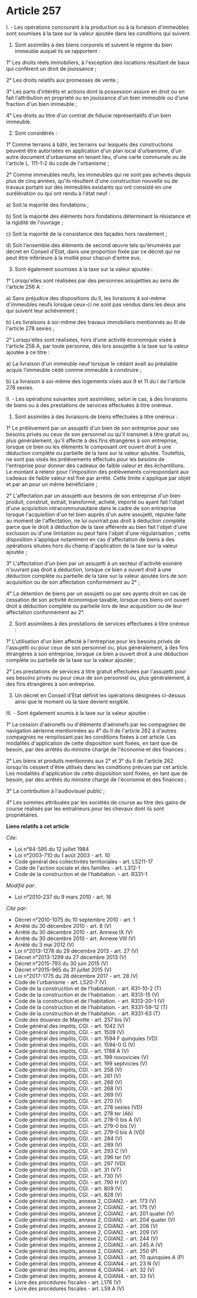 # Article 257

I. - Les opérations concourant à la production ou à la livraison d'immeubles sont soumises à la taxe sur la valeur ajoutée
dans les conditions qui suivent. 

1. Sont assimilés à des biens corporels et suivent le régime du bien immeuble auquel ils se rapportent :

1° Les droits réels immobiliers, à l'exception des locations résultant de baux qui confèrent un droit de jouissance ;

2° Les droits relatifs aux promesses de vente ;

3° Les parts d'intérêts et actions dont la possession assure en droit ou en fait l'attribution en propriété ou en jouissance
d'un bien immeuble ou d'une fraction d'un bien immeuble ;

4° Les droits au titre d'un contrat de fiducie représentatifs d'un bien immeuble.

2. Sont considérés :

1° Comme terrains à bâtir, les terrains sur lesquels des constructions peuvent être autorisées en application d'un plan local
d'urbanisme, d'un autre document d'urbanisme en tenant lieu, d'une carte communale ou de l'article L. 111-1-2 du code de
l'urbanisme ;

2° Comme immeubles neufs, les immeubles qui ne sont pas achevés depuis plus de cinq années, qu'ils résultent d'une
construction nouvelle ou de travaux portant sur des immeubles existants qui ont consisté en une surélévation ou qui ont rendu
à l'état neuf :

a) Soit la majorité des fondations ;

b) Soit la majorité des éléments hors fondations déterminant la résistance et la rigidité de l'ouvrage ;

c) Soit la majorité de la consistance des façades hors ravalement ;

d) Soit l'ensemble des éléments de second œuvre tels qu'énumérés par décret en Conseil d'Etat, dans une proportion fixée par
ce décret qui ne peut être inférieure à la moitié pour chacun d'entre eux.

3. Sont également soumises à la taxe sur la valeur ajoutée :

1° Lorsqu'elles sont réalisées par des personnes assujetties au sens de l'article 256 A :

a) Sans préjudice des dispositions du II, les livraisons à soi-même d'immeubles neufs lorsque ceux-ci ne sont pas vendus dans
les deux ans qui suivent leur achèvement ;

b) Les livraisons à soi-même des travaux immobiliers mentionnés au III de l'article 278 sexies ;

2° Lorsqu'elles sont réalisées, hors d'une activité économique visée à l'article 256 A, par toute personne, dès lors
assujettie à la taxe sur la valeur ajoutée à ce titre :

a) La livraison d'un immeuble neuf lorsque le cédant avait au préalable acquis l'immeuble cédé comme immeuble à construire ;

b) La livraison à soi-même des logements visés aux 9 et 11 du I de l'article 278 sexies.

II. - Les opérations suivantes sont assimilées, selon le cas, à des livraisons de biens ou à des prestations de services
effectuées à titre onéreux.

1. Sont assimilés à des livraisons de biens effectuées à titre onéreux :

1° Le prélèvement par un assujetti d'un bien de son entreprise pour ses besoins privés ou ceux de son personnel ou qu'il
transmet à titre gratuit ou, plus généralement, qu'il affecte à des fins étrangères à son entreprise, lorsque ce bien ou les
éléments le composant ont ouvert droit à une déduction complète ou partielle de la taxe sur la valeur ajoutée. Toutefois, ne
sont pas visés les prélèvements effectués pour les besoins de l'entreprise pour donner des cadeaux de faible valeur et des
échantillons. Le montant à retenir pour l'imposition des prélèvements correspondant aux cadeaux de faible valeur est fixé par
arrêté. Cette limite s'applique par objet et par an pour un même bénéficiaire ;

2° L'affectation par un assujetti aux besoins de son entreprise d'un bien produit, construit, extrait, transformé, acheté,
importé ou ayant fait l'objet d'une acquisition intracommunautaire dans le cadre de son entreprise lorsque l'acquisition d'un
tel bien auprès d'un autre assujetti, réputée faite au moment de l'affectation, ne lui ouvrirait pas droit à déduction
complète parce que le droit à déduction de la taxe afférente au bien fait l'objet d'une exclusion ou d'une limitation ou peut
faire l'objet d'une régularisation ; cette disposition s'applique notamment en cas d'affectation de biens à des opérations
situées hors du champ d'application de la taxe sur la valeur ajoutée ;

3° L'affectation d'un bien par un assujetti à un secteur d'activité exonéré n'ouvrant pas droit à déduction, lorsque ce bien
a ouvert droit à une déduction complète ou partielle de la taxe sur la valeur ajoutée lors de son acquisition ou de son
affectation conformément au 2° ;

4° La détention de biens par un assujetti ou par ses ayants droit en cas de cessation de son activité économique taxable,
lorsque ces biens ont ouvert droit à déduction complète ou partielle lors de leur acquisition ou de leur affectation
conformément au 2°.

2. Sont assimilées à des prestations de services effectuées à titre onéreux :

1° L'utilisation d'un bien affecté à l'entreprise pour les besoins privés de l'assujetti ou pour ceux de son personnel ou,
plus généralement, à des fins étrangères à son entreprise, lorsque ce bien a ouvert droit à une déduction complète ou
partielle de la taxe sur la valeur ajoutée ;

2° Les prestations de services à titre gratuit effectuées par l'assujetti pour ses besoins privés ou pour ceux de son
personnel ou, plus généralement, à des fins étrangères à son entreprise.

3. Un décret en Conseil d'Etat définit les opérations désignées ci-dessus ainsi que le moment où la taxe devient exigible.

III. - Sont également soumis à la taxe sur la valeur ajoutée :

1° La cession d'aéronefs ou d'éléments d'aéronefs par les compagnies de navigation aérienne mentionnées au 4° du II de
l'article 262 à d'autres compagnies ne remplissant pas les conditions fixées à cet article. Les modalités d'application de
cette disposition sont fixées, en tant que de besoin, par des arrêtés du ministre chargé de l'économie et des finances ;

2° Les biens et produits mentionnés aux 2° et 3° du II de l'article 262 lorsqu'ils cessent d'être utilisés dans les
conditions prévues par cet article. Les modalités d'application de cette disposition sont fixées, en tant que de besoin, par
des arrêtés du ministre chargé de l'économie et des finances ;

3° La contribution à l'audiovisuel public ;

4° Les sommes attribuées par les sociétés de course au titre des gains de course réalisés par les entraîneurs pour les
chevaux dont ils sont propriétaires.

**Liens relatifs à cet article**

_Cite_:

  - Loi n°84-595 du 12 juillet 1984
  - Loi n°2003-710 du 1 août 2003 - art. 10
  - Code général des collectivités territoriales - art. L5211-17
  - Code de l'action sociale et des familles - art. L312-1
  - Code de la construction et de l'habitation. - art. R331-1

_Modifié par_:

  - Loi n°2010-237 du 9 mars 2010 - art. 16

_Cité par_:

  - Décret n°2010-1075 du 10 septembre 2010 - art. 1
  - Arrêté du 30 décembre 2010 - art. 8 (V)
  - Arrêté du 30 décembre 2010 - art. Annexe IX (V)
  - Arrêté du 30 décembre 2010 - art. Annexe VIII (V)
  - Arrêté du 3 mai 2012 (V)
  - Loi n°2013-1278 du 29 décembre 2013 - art. 27 (V)
  - Décret n°2013-1299 du 27 décembre 2013 (V)
  - Décret n°2015-793 du 30 juin 2015 (V)
  - Décret n°2015-965 du 31 juillet 2015 (V)
  - Loi n°2017-1775 du 28 décembre 2017 - art. 28 (V)
  - Code de l'urbanisme - art. L520-7 (V)
  - Code de la construction et de l'habitation. - art. R31-10-2 (T)
  - Code de la construction et de l'habitation. - art. R313-15 (V)
  - Code de la construction et de l'habitation. - art. R313-20-1 (V)
  - Code de la construction et de l'habitation. - art. R331-59-12 (T)
  - Code de la construction et de l'habitation. - art. R331-63 (T)
  - Code des douanes de Mayotte - art. 257 bis (V)
  - Code général des impôts, CGI. - art. 1042 (V)
  - Code général des impôts, CGI. - art. 1509 (V)
  - Code général des impôts, CGI. - art. 1594 F quinquies (VD)
  - Code général des impôts, CGI. - art. 1594-0 G (V)
  - Code général des impôts, CGI. - art. 1788 A (V)
  - Code général des impôts, CGI. - art. 199 novovicies (V)
  - Code général des impôts, CGI. - art. 199 septvicies (V)
  - Code général des impôts, CGI. - art. 258 (V)
  - Code général des impôts, CGI. - art. 261 (V)
  - Code général des impôts, CGI. - art. 266 (V)
  - Code général des impôts, CGI. - art. 268 (V)
  - Code général des impôts, CGI. - art. 269 (V)
  - Code général des impôts, CGI. - art. 270 (V)
  - Code général des impôts, CGI. - art. 278 sexies (VD)
  - Code général des impôts, CGI. - art. 278 ter (Ab)
  - Code général des impôts, CGI. - art. 278-0 bis A (V)
  - Code général des impôts, CGI. - art. 279-0 bis (V)
  - Code général des impôts, CGI. - art. 279-0 bis A (VD)
  - Code général des impôts, CGI. - art. 284 (V)
  - Code général des impôts, CGI. - art. 289 (V)
  - Code général des impôts, CGI. - art. 293 C (V)
  - Code général des impôts, CGI. - art. 296 ter (V)
  - Code général des impôts, CGI. - art. 297 (VD)
  - Code général des impôts, CGI. - art. 31 (VT)
  - Code général des impôts, CGI. - art. 730 (V)
  - Code général des impôts, CGI. - art. 790 H (V)
  - Code général des impôts, CGI. - art. 809 (V)
  - Code général des impôts, CGI. - art. 828 (V)
  - Code général des impôts, annexe 2, CGIAN2. - art. 173 (V)
  - Code général des impôts, annexe 2, CGIAN2. - art. 175 (V)
  - Code général des impôts, annexe 2, CGIAN2. - art. 201 quater (V)
  - Code général des impôts, annexe 2, CGIAN2. - art. 204 quater (V)
  - Code général des impôts, annexe 2, CGIAN2. - art. 206 (V)
  - Code général des impôts, annexe 2, CGIAN2. - art. 209 (V)
  - Code général des impôts, annexe 2, CGIAN2. - art. 244 (V)
  - Code général des impôts, annexe 2, CGIAN2. - art. 245 A (V)
  - Code général des impôts, annexe 2, CGIAN2. - art. 250 (P)
  - Code général des impôts, annexe 3, CGIAN3. - art. 70 quinquies A (P)
  - Code général des impôts, annexe 4, CGIAN4. - art. 23 N (V)
  - Code général des impôts, annexe 4, CGIAN4. - art. 32 (V)
  - Code général des impôts, annexe 4, CGIAN4. - art. 33 (V)
  - Livre des procédures fiscales - art. L176 (V)
  - Livre des procédures fiscales - art. L59 A (V)
